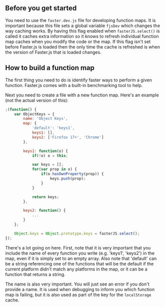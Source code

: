 ## Before you get started

You need to use the `faster.dev.js` file for developing function maps. It is important because this file sets a global variable `fjsDev` which changes the way caching works. By having this flag enabled when `fasterJS.select()` is called it caches extra information so it knows to refresh individual function map caches when you modify the code or the map. If this flag isn't set before Faster.js is loaded then the only time the cache is refreshed is when the version of Faster.js that is loaded changes.

## How to build a function map

The first thing you need to do is identify faster ways to perform a given function. Faster.js comes with a built-in benchmarking tool to help.

Next you need to create a file with a new function map. Here's an example (not the actual version of this):

```js
;(function() {
    var ObjectKeys = {
        name: 'Object Keys',
        map: {
            'default': 'keys1',
            keys1: [],
            keys2: ['Firefox 17+', 'Chrome']
        },

        keys1: function(o) {
            if(!o) o = this;

            var keys = [];
            for(var prop in o) {
                if(o.hasOwnProperty(prop)) {
                    keys.push(prop);
                }
            }

            return keys;
        },

        keys2: function() {
            ...
        }
    };

    Object.keys = Object.prototype.keys = fasterJS.select();
});
```

There's a lot going on here. First, note that it is very important that you include the name of every function you write (e.g. 'keys1', 'keys2') in the map, even if it is simply set to an empty array. Also note that 'default' can be a string referencing one of the functions that will be the default if the current platform didn't match any platforms in the map, or it can be a function that returns a string.

The name is also very important. You will just see an error if you don't provide a name. It is used when debugging to inform you which function map is failing, but it is also used as part of the key for the `localStorage` cache.